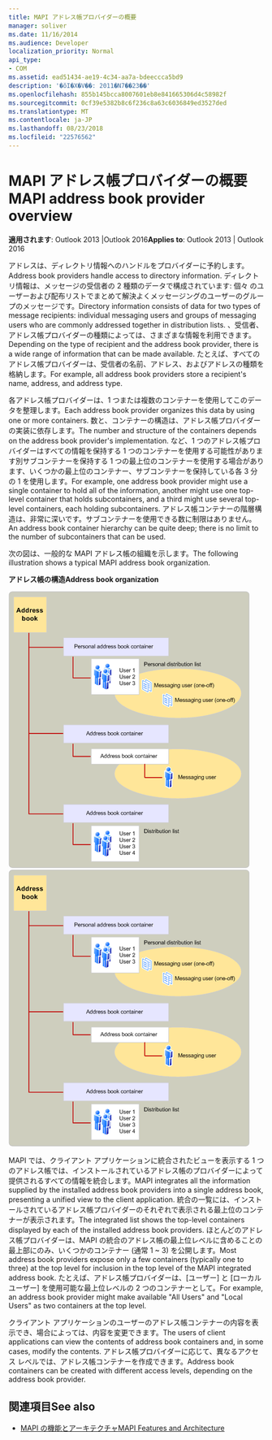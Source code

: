```yaml
---
title: MAPI アドレス帳プロバイダーの概要
manager: soliver
ms.date: 11/16/2014
ms.audience: Developer
localization_priority: Normal
api_type:
- COM
ms.assetid: ead51434-ae19-4c34-aa7a-bdeeccca5bd9
description: '�ŏI�X�V��: 2011�N7��23��'
ms.openlocfilehash: 855b145bcca8007601eb8e841665306d4c58982f
ms.sourcegitcommit: 0cf39e5382b8c6f236c8a63c6036849ed3527ded
ms.translationtype: MT
ms.contentlocale: ja-JP
ms.lasthandoff: 08/23/2018
ms.locfileid: "22576562"
---
```

# <a name="mapi-address-book-provider-overview"></a><span data-ttu-id="03a25-103">MAPI アドレス帳プロバイダーの概要</span><span class="sxs-lookup"><span data-stu-id="03a25-103">MAPI address book provider overview</span></span>
  
<span data-ttu-id="03a25-104">**適用されます**: Outlook 2013 |Outlook 2016</span><span class="sxs-lookup"><span data-stu-id="03a25-104">**Applies to**: Outlook 2013 | Outlook 2016</span></span> 
  
<span data-ttu-id="03a25-105">アドレスは、ディレクトリ情報へのハンドルをプロバイダーに予約します。</span><span class="sxs-lookup"><span data-stu-id="03a25-105">Address book providers handle access to directory information.</span></span> <span data-ttu-id="03a25-106">ディレクトリ情報は、メッセージの受信者の 2 種類のデータで構成されています: 個々 のユーザーおよび配布リストでまとめて解決よくメッセージングのユーザーのグループのメッセージです。</span><span class="sxs-lookup"><span data-stu-id="03a25-106">Directory information consists of data for two types of message recipients: individual messaging users and groups of messaging users who are commonly addressed together in distribution lists.</span></span> <span data-ttu-id="03a25-107">、受信者、アドレス帳プロバイダーの種類によっては、さまざまな情報を利用できます。</span><span class="sxs-lookup"><span data-stu-id="03a25-107">Depending on the type of recipient and the address book provider, there is a wide range of information that can be made available.</span></span> <span data-ttu-id="03a25-108">たとえば、すべてのアドレス帳プロバイダーは、受信者の名前、アドレス、およびアドレスの種類を格納します。</span><span class="sxs-lookup"><span data-stu-id="03a25-108">For example, all address book providers store a recipient's name, address, and address type.</span></span>
  
<span data-ttu-id="03a25-109">各アドレス帳プロバイダーは、1 つまたは複数のコンテナーを使用してこのデータを整理します。</span><span class="sxs-lookup"><span data-stu-id="03a25-109">Each address book provider organizes this data by using one or more containers.</span></span> <span data-ttu-id="03a25-110">数と、コンテナーの構造は、アドレス帳プロバイダーの実装に依存します。</span><span class="sxs-lookup"><span data-stu-id="03a25-110">The number and structure of the containers depends on the address book provider's implementation.</span></span> <span data-ttu-id="03a25-111">など、1 つのアドレス帳プロバイダーはすべての情報を保持する 1 つのコンテナーを使用する可能性があります別サブコンテナーを保持する 1 つの最上位のコンテナーを使用する場合があります、いくつかの最上位のコンテナー、サブコンテナーを保持している各 3 分の 1 を使用します。</span><span class="sxs-lookup"><span data-stu-id="03a25-111">For example, one address book provider might use a single container to hold all of the information, another might use one top-level container that holds subcontainers, and a third might use several top-level containers, each holding subcontainers.</span></span> <span data-ttu-id="03a25-112">アドレス帳コンテナーの階層構造は、非常に深いです。サブコンテナーを使用できる数に制限はありません。</span><span class="sxs-lookup"><span data-stu-id="03a25-112">An address book container hierarchy can be quite deep; there is no limit to the number of subcontainers that can be used.</span></span>
  
<span data-ttu-id="03a25-113">次の図は、一般的な MAPI アドレス帳の組織を示します。</span><span class="sxs-lookup"><span data-stu-id="03a25-113">The following illustration shows a typical MAPI address book organization.</span></span>
  
<span data-ttu-id="03a25-114">**アドレス帳の構造**</span><span class="sxs-lookup"><span data-stu-id="03a25-114">**Address book organization**</span></span>
  
<span data-ttu-id="03a25-115">![アドレス帳の組織](media/amapi_04.gif "アドレス帳の組織")</span><span class="sxs-lookup"><span data-stu-id="03a25-115">![Address book organization](media/amapi_04.gif "Address book organization")</span></span>
  
<span data-ttu-id="03a25-116">MAPI では、クライアント アプリケーションに統合されたビューを表示する 1 つのアドレス帳では、インストールされているアドレス帳のプロバイダーによって提供されるすべての情報を統合します。</span><span class="sxs-lookup"><span data-stu-id="03a25-116">MAPI integrates all the information supplied by the installed address book providers into a single address book, presenting a unified view to the client application.</span></span> <span data-ttu-id="03a25-117">統合の一覧には、インストールされているアドレス帳プロバイダーのそれぞれで表示される最上位のコンテナーが表示されます。</span><span class="sxs-lookup"><span data-stu-id="03a25-117">The integrated list shows the top-level containers displayed by each of the installed address book providers.</span></span> <span data-ttu-id="03a25-118">ほとんどのアドレス帳プロバイダーは、MAPI の統合のアドレス帳の最上位レベルに含めることの最上部にのみ、いくつかのコンテナー (通常 1 ~ 3) を公開します。</span><span class="sxs-lookup"><span data-stu-id="03a25-118">Most address book providers expose only a few containers (typically one to three) at the top level for inclusion in the top level of the MAPI integrated address book.</span></span> <span data-ttu-id="03a25-119">たとえば、アドレス帳プロバイダーは、[ユーザー] と [ローカル ユーザー] を使用可能な最上位レベルの 2 つのコンテナーとして。</span><span class="sxs-lookup"><span data-stu-id="03a25-119">For example, an address book provider might make available "All Users" and "Local Users" as two containers at the top level.</span></span>
  
<span data-ttu-id="03a25-120">クライアント アプリケーションのユーザーのアドレス帳コンテナーの内容を表示でき、場合によっては、内容を変更できます。</span><span class="sxs-lookup"><span data-stu-id="03a25-120">The users of client applications can view the contents of address book containers and, in some cases, modify the contents.</span></span> <span data-ttu-id="03a25-121">アドレス帳プロバイダーに応じて、異なるアクセス レベルでは、アドレス帳コンテナーを作成できます。</span><span class="sxs-lookup"><span data-stu-id="03a25-121">Address book containers can be created with different access levels, depending on the address book provider.</span></span> 
  
## <a name="see-also"></a><span data-ttu-id="03a25-122">関連項目</span><span class="sxs-lookup"><span data-stu-id="03a25-122">See also</span></span>

- [<span data-ttu-id="03a25-123">MAPI の機能とアーキテクチャ</span><span class="sxs-lookup"><span data-stu-id="03a25-123">MAPI Features and Architecture</span></span>](mapi-features-and-architecture.md)

